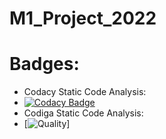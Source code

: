 # M1_Project_2022

# Badges:
 * Codacy Static Code Analysis:
 * [![Codacy Badge](https://app.codacy.com/project/badge/Grade/ab8c67fa35dd40c4be627330ca352c2d)](https://www.codacy.com/gh/Varsha-5/M1_Project_2022/dashboard?utm_source=github.com&amp;utm_medium=referral&amp;utm_content=Varsha-5/M1_Project_2022&amp;utm_campaign=Badge_Grade)
 * Codiga Static Code Analysis:
 * [![Quality](https://api.codiga.io/project/32184/score/svg)]
